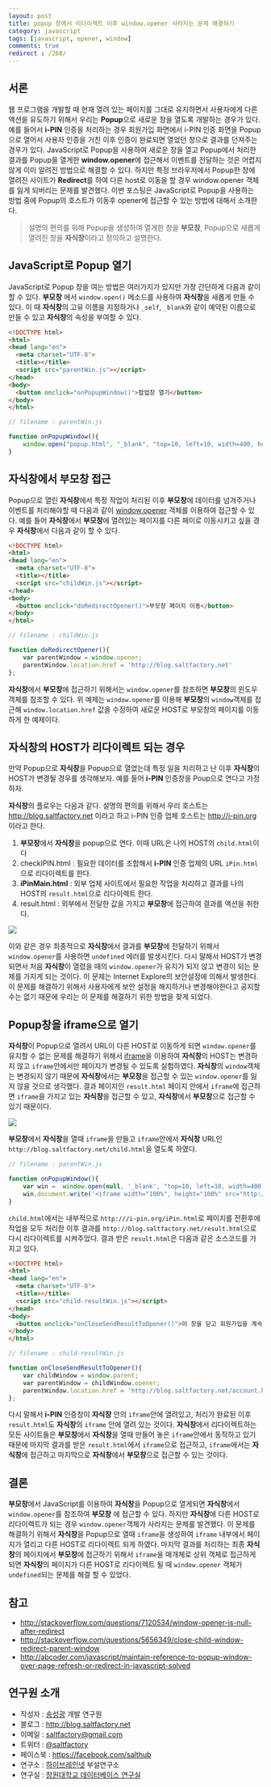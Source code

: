 ```yaml
---
layout: post
title: popup 창에서 리다이렉트 이후 window.opener 사라지는 문제 해결하기
category: javascript
tags: [javascript, opener, window]
comments: true
redirect : /268/
---
```


## 서론

웹 프로그램을 개발할 때 현재 열려 있는 페이지를 그대로 유지하면서 사용자에게 다른 액션을 유도하기 위해서 우리는 **Popup**으로 새로운 창을 열도록 개발하는 경우가 있다. 예를 들어서 **i-PIN** 인증을 처리하는 경우 회원가입 화면에서 i-PIN 인증 화면을 Popup으로 열어서 사용자 인증을 거친 이후 인증이 완료되면 열었던 창으로 결과를 던져주는 경우가 있다. JavaScript로 Popup을 사용하여 새로운 창을 열고 Popup에서 처리한 결과를 Popup을 열게한 **window.opener**에 접근해서 이벤트를 전달하는 것은 어렵지않게 이미 알려진 방법으로 해결할 수 있다. 하지만 특정 브라우저에서 Popup한 창에 열려진 사이트가 **Redirect**를 하여 다른 host로 이동을 할 경우 window.opener 객체를 잃게 되버리는 문제를 발견했다. 이번 포스팅은 JavaScript로 Popup을 사용하는 방법 중에 Popup의 호스트가 이동후 opener에 접근할 수 있는 방법에 대해서 소개한다.

<!--more-->

> 설명의 편의를 위해 Popup을 생성하여 열게한 창을 **부모창**, Popup으로  새롭게 열려진 창을 **자식창**이라고 정의하고 설명한다.


## JavaScript로 Popup 열기

JavaScript로 Popup 창을 여는 방법은 여러가지가 있지만 가장 간단하게 다음과 같이 할 수 있다.
**부모창** 에서 `window.open()` 메소드를 사용하여 **자식창**을 새롭게 만들 수 있다. 이 때 **자식창**의 고유 이름을 지정하거나 `_self`, `_blank`와 같이 예약된 이름으로 만들 수 있고 **자식창**의 속성을 부여할 수 있다.

```html
<!DOCTYPE html>
<html>
<head lang="en">
  <meta charset="UTF-8">
  <title></title>
  <script src="parentWin.js"></script>
</head>
<body>
  <button onclick="onPopupWindow()">팝업창 열기</button>
</body>
</html>
```

```javascript
// filename : parentWin.js

function onPopupWindow(){
	window.open("popup.html", "_blank", "top=10, left=10, width=400, height=400");
}
```

## 자식창에서 부모창 접근

Popup으로 열린 **자식창**에서 특정 작업이 처리된 이후 **부모창**에 데이터를 넘겨주거나 이벤트를 처리해야할 때 다음과 같이 [window.opener](http://www.w3schools.com/jsref/prop_win_opener.asp) 객체를 이용하여 접근할 수 있다. 예를 들어 **자식창**에서 **부모창**에 열려있는 페이지를 다른 페이로 이동시키고 싶을 경우 **자식창**에서 다음과 같이 할 수 있다.

```html
<!DOCTYPE html>
<html>
<head lang="en">
  <meta charset="UTF-8">
  <title></title>
  <script src="childWin.js"></script>
</head>
<body>
  <button onclick="doRedirectOpener()">부모창 페이지 이동</button>
</body>
</html>
```

```javascript
// filename : childWin.js

function doRedirectOpener(){
	var parentWindow = window.opener;
	parentWindow.location.href = 'http://blog.saltfactory.net'
};
```


**자식창**에서 **부모창**에 접근하기 위해서는 `window.opener`를 참조하면 **부모창**의 윈도우객체를 참조할 수 있다. 위 예제는 `window.opener`를 이용해 **부모창**의 `window`객체를 접근해 `window.location.href` 값을 수정하여 새로운 HOST로 부모창의 페이지를 이동하게 한 예제이다.

## 자식창의 HOST가 리다이렉트 되는 경우

만약 Popup으로 **자식창**을 Popup으로 열었는데 특정 일을 처리하고 난 이후 **자식창**의 HOST가 변경될 경우를 생각해보자. 예를 들어 **i-PIN** 인증창을 Poup으로 연다고 가정하자.

**자식창**의 플로우는 다음과 같다.
설명의 편의를 위해서 우리 호스트는 http://blog.saltfactory.net 이라고 하고 i-PIN 인증 업체 호스트는 http://i-pin.org 이라고 한다.

1. **부모창**에서 **자식창**을 popup으로 연다. 이때 URL은 나의 HOST의 `child.html`이다
2. checkIPIN.html : 필요한 데이터를 조합해서 **i-PIN** 인증 업체의 URL `iPin.html`으로 리다이렉트를 한다.
3. **iPinMain.html** : 외부 업체 사이트에서 필요한 작업을 처리하고 결과를 나의 HOST의 `result.html`으로 리다이렉트 한다.
4. result.html : 외부에서 전달한 값을 가지고 **부모창**에 접근하여 결과를 액션을 취한다.

![](http://assets.hibrainapps.net/images/var/albums/posts/Screen%20Shot%202015-03-13%20at%204_35_04%20PM.png?m=1426232233)

이와 같은 경우 최종적으로 **자식창**에서 결과를 **부모창**에 전달하기 위해서 `window.opener`를 사용하면 `undefined` 에러를 발생시킨다.
다시 말해서 HOST가 변경되면서 처음 **자식창**이 열렸을 때의 `window.opener`가 유지가 되지 않고 변경이 되는 문제를 가지게 되는 것이다. 이 문제는 Internet Explore의 보안설정에 의해서 발생한다. 이 문제를 해결하기  위해서 사용자에게 보안 설정을 해지하거나 변경해야한다고 공지할 수는 없기 때문에 우리는 이 문제를 해결하기 위한 방법을 찾게 되었다.


## Popup창을 iframe으로 열기

**자식창**이 Popup으로 열려서 URL이 다른 HOST로 이동하게 되면 `window.opener`를 유지할 수 없는 문제를 해결하기 위해서 [iframe](http://www.w3schools.com/tags/tag_iframe.asp)을 이용하여 **자식창**의 HOST는 변경하지 않고 `iframe`안에서만 페이지가 변경될 수 있도록 실험하였다. **자식창**의 `window`객체는 변경되지 않기 때문에 **자식창**에서는 **부모창**을 접근할 수 있는 `window.opener`를 잃지 않을 것으로 생각했다. 결과 페이지인 `result.html` 페이지 안에서 `iframe`에 접근하면 `iframe`을 가지고 있는 **자식창**을 접근할 수 있고, **자식창**에서 **부모창**으로 접근할 수 있기 때문이다.

![](http://assets.hibrainapps.net/images/var/albums/posts/Screen%20Shot%202015-03-13%20at%204_37_03%20PM.png?m=1426232233)



**부모창**에서 **자식창**을 열때 `iframe`을 만들고 `iframe`안에서 **자식창** URL인 `http://blog.saltfactory.net/child.html`을 열도록 하였다.

```javascript
// filename : parentWin.js

function onPopupWindow(){
	var win =  window.open(null, '_blank', "top=10, left=10, width=400, height=400");
	win.document.write('<iframe width="100%", height="100%" src="http://blog.saltfactory.net/child.html" frameborder="0" allowfullscreen></iframe>')
}

```

`child.html`에서는 내부적으로 `http:///i-pin.org/iPin.html`로 페이지를 전환후에 작업을 모두 처리한 이후 결과를 `http://blog.saltfactory.net/result.html`으로 다시 리다이렉트를 시켜주었다. 결과 받은 `result.html`은 다음과 같은 소스코드를 가지고 있다.

```html
<!DOCTYPE html>
<html>
<head lang="en">
  <meta charset="UTF-8">
  <title></title>
  <script src="child-resultWin.js"></script>
</head>
<body>
  <button onclick="onCloseSendResultToOpener()">이 창을 닫고 회원가입을 계속 진행합니다.</button>
</body>
</html>
```

```javascript
// filename : child-resultWin.js

function onCloseSendResultToOpener(){
	var childWindow = window.parent;
	var parentWindow = childWindow.opener;
	parentWindow.location.href = 'http://blog.saltfactory.net/account.html'
};
```

다시 말해서 **i-PIN** 인증창이 **자식창** 안의 `iframe`안에 열려있고, 처리가 완료된 이후 `result.html`도 **자식창**의 `iframe` 안에 열려 있는 것이다. **자식창**에서 리다이렉트하는 모든 사이트들은 **부모창**에서 **자식창**을 열때 만들어 놓은 `iframe`안에서 동작하고 있기 때문에 마지막 결과를 받은 `result.html`에서 `iframe`으로 접근하고, `iframe`에서는  **자식창**에 접근하고 마지막으로 **자식창**에서 **부모창**으로 접근할 수 있는 것이다.

## 결론

**부모창**에서 JavaScript를 이용하여 **자식창**을 Popup으로 열게되면 **자식창**에서 `window.opener`를 참조하여  **부모창** 에 접근할 수 있다. 하지만 **자식창**에 다른 HOST로 리다이렉트가 되는 경우 `window.opener`객체가 사라지는 문제를 발견했다. 이 문제를 해결하기 위해서 **자식창**을 Popup으로 열때 `iframe`을 생성하여 `iframe` 내부에서 페이지가 열리고 다른 HOST로 리다이렉트 되게 하였다. 마지막 결과를 처리하는 최종 **자식창**의 페이지에서 **부모창**에 접근하기 위해서 `iframe`을 매개체로 상위 객체로 접근하게 되면 **자식창**의 페이지가 다른 HOST로 리다이렉트 될 때 `window.opener` 객체가 `undefined`되는 문제를 해결 할 수 있었다.

## 참고

* http://stackoverflow.com/questions/7120534/window-opener-is-null-after-redirect
* http://stackoverflow.com/questions/5656349/close-child-window-redirect-parent-window
* http://abcoder.com/javascript/maintain-reference-to-popup-window-over-page-refresh-or-redirect-in-javascript-solved



## 연구원 소개

* 작성자 : [송성광](http://about.me/saltfactory) 개발 연구원
* 블로그 : http://blog.saltfactory.net
* 이메일 : [saltfactory@gmail.com](mailto:saltfactory@gmail.com)
* 트위터 : [@saltfactory](https://twitter.com/saltfactory)
* 페이스북 : https://facebook.com/salthub
* 연구소 : [하이브레인넷](http://www.hibrain.net) 부설연구소
* 연구실 : [창원대학교 데이터베이스 연구실](http://dblab.changwon.ac.kr)
